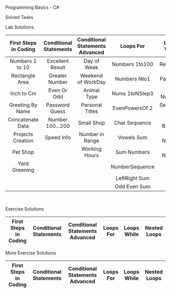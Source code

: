 Programming Basics - C#

Solved Tasks

Lab Solutions
&nbsp;

| First Steps in Coding | Conditional Statements | Conditional Statements Advanced | Loops For | Loops While | Nested Loops |
| :---: | :---: | :---: | :---: | :---: | :---: | 
| Numbers 1 to 10   | Excellent Result | Day of Week        | Numbers 1to100 | Read Text     | Clock                |
| Rectangle Area    | Greater Number   | Weekend of WorkDay | Numbers Nto1   | Password      | Multiplication Table |
| Inch to Cm        | Even Or Odd      | Animal Type        | Nums 1toNStep3 | Sum Numbers   | Combinations         |
| Greeting By Name  | Password Guess   | Personal Titles    | EvenPowersOf 2 | Sequence 2k+1 | Sum of Two Numbers   |
| Concatenate Data  | Number 100...200 | Small Shop         | Char Sequence  | Acc Balance   | Travelling           |
| Projects Creation | Speed Info       | Number in Range    | Vowels Sum     | Max Number    | Building             |
| Pet Shop |        | Working Hours    | Sum Numbers        | Min Number     | Graduation    |
| Yard Greening     |                  |                    | NumberSequence |  
|                   |                  |                    | LeftRight Sum  | 
|                   |                  |                    | Odd Even Sum   | 

&nbsp;

Exercise Solutions
&nbsp;

| First Steps in Coding | Conditional Statements | Conditional Statements Advanced | Loops For | Loops While | Nested Loops |
| :---: | :---: | :---: | :---: | :---: | :---: | 



More Exercise Solutions
&nbsp;

| First Steps in Coding | Conditional Statements | Conditional Statements Advanced | Loops For | Loops While | Nested Loops |
| :---: | :---: | :---: | :---: | :---: | :---: | 


